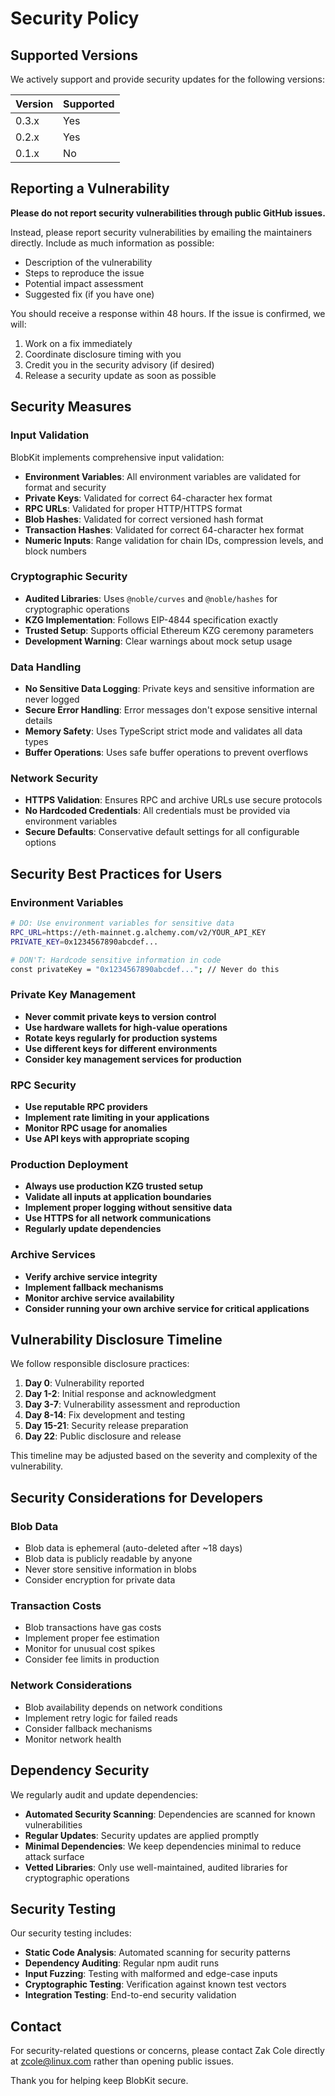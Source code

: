 # Security Policy

## Supported Versions

We actively support and provide security updates for the following versions:

| Version | Supported |
| ------- | --------- |
| 0.3.x   | Yes       |
| 0.2.x   | Yes       |
| 0.1.x   | No        |

## Reporting a Vulnerability

**Please do not report security vulnerabilities through public GitHub issues.**

Instead, please report security vulnerabilities by emailing the maintainers directly. Include as much information as possible:

- Description of the vulnerability
- Steps to reproduce the issue
- Potential impact assessment
- Suggested fix (if you have one)

You should receive a response within 48 hours. If the issue is confirmed, we will:

1. Work on a fix immediately
2. Coordinate disclosure timing with you
3. Credit you in the security advisory (if desired)
4. Release a security update as soon as possible

## Security Measures

### Input Validation

BlobKit implements comprehensive input validation:

- **Environment Variables**: All environment variables are validated for format and security
- **Private Keys**: Validated for correct 64-character hex format
- **RPC URLs**: Validated for proper HTTP/HTTPS format
- **Blob Hashes**: Validated for correct versioned hash format
- **Transaction Hashes**: Validated for correct 64-character hex format
- **Numeric Inputs**: Range validation for chain IDs, compression levels, and block numbers

### Cryptographic Security

- **Audited Libraries**: Uses `@noble/curves` and `@noble/hashes` for cryptographic operations
- **KZG Implementation**: Follows EIP-4844 specification exactly
- **Trusted Setup**: Supports official Ethereum KZG ceremony parameters
- **Development Warning**: Clear warnings about mock setup usage

### Data Handling

- **No Sensitive Data Logging**: Private keys and sensitive information are never logged
- **Secure Error Handling**: Error messages don't expose sensitive internal details
- **Memory Safety**: Uses TypeScript strict mode and validates all data types
- **Buffer Operations**: Uses safe buffer operations to prevent overflows

### Network Security

- **HTTPS Validation**: Ensures RPC and archive URLs use secure protocols
- **No Hardcoded Credentials**: All credentials must be provided via environment variables
- **Secure Defaults**: Conservative default settings for all configurable options

## Security Best Practices for Users

### Environment Variables

```bash
# DO: Use environment variables for sensitive data
RPC_URL=https://eth-mainnet.g.alchemy.com/v2/YOUR_API_KEY
PRIVATE_KEY=0x1234567890abcdef...

# DON'T: Hardcode sensitive information in code
const privateKey = "0x1234567890abcdef..."; // Never do this
```

### Private Key Management

- **Never commit private keys to version control**
- **Use hardware wallets for high-value operations**
- **Rotate keys regularly for production systems**
- **Use different keys for different environments**
- **Consider key management services for production**

### RPC Security

- **Use reputable RPC providers**
- **Implement rate limiting in your applications**
- **Monitor RPC usage for anomalies**
- **Use API keys with appropriate scoping**

### Production Deployment

- **Always use production KZG trusted setup**
- **Validate all inputs at application boundaries**
- **Implement proper logging without sensitive data**
- **Use HTTPS for all network communications**
- **Regularly update dependencies**

### Archive Services

- **Verify archive service integrity**
- **Implement fallback mechanisms**
- **Monitor archive service availability**
- **Consider running your own archive service for critical applications**

## Vulnerability Disclosure Timeline

We follow responsible disclosure practices:

1. **Day 0**: Vulnerability reported
2. **Day 1-2**: Initial response and acknowledgment
3. **Day 3-7**: Vulnerability assessment and reproduction
4. **Day 8-14**: Fix development and testing
5. **Day 15-21**: Security release preparation
6. **Day 22**: Public disclosure and release

This timeline may be adjusted based on the severity and complexity of the vulnerability.

## Security Considerations for Developers

### Blob Data

- Blob data is ephemeral (auto-deleted after ~18 days)
- Blob data is publicly readable by anyone
- Never store sensitive information in blobs
- Consider encryption for private data

### Transaction Costs

- Blob transactions have gas costs
- Implement proper fee estimation
- Monitor for unusual cost spikes
- Consider fee limits in production

### Network Considerations

- Blob availability depends on network conditions
- Implement retry logic for failed reads
- Consider fallback mechanisms
- Monitor network health

## Dependency Security

We regularly audit and update dependencies:

- **Automated Security Scanning**: Dependencies are scanned for known vulnerabilities
- **Regular Updates**: Security updates are applied promptly
- **Minimal Dependencies**: We keep dependencies minimal to reduce attack surface
- **Vetted Libraries**: Only use well-maintained, audited libraries for cryptographic operations

## Security Testing

Our security testing includes:

- **Static Code Analysis**: Automated scanning for security patterns
- **Dependency Auditing**: Regular npm audit runs
- **Input Fuzzing**: Testing with malformed and edge-case inputs
- **Cryptographic Testing**: Verification against known test vectors
- **Integration Testing**: End-to-end security validation

## Contact

For security-related questions or concerns, please contact Zak Cole directly at zcole@linux.com rather than opening public issues.

Thank you for helping keep BlobKit secure.

